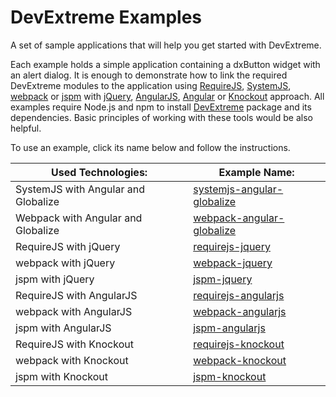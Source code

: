 # DevExtreme Examples

A set of sample applications that will help you get started with DevExtreme.

Each example holds a simple application containing a dxButton widget with an alert dialog. It is enough to demonstrate how to link the required DevExtreme modules to the application using [RequireJS](http://requirejs.org/), [SystemJS](https://github.com/systemjs/systemjs/), [webpack](http://webpack.github.io/docs/) or [jspm](http://jspm.io/) with [jQuery](http://jquery.com/), [AngularJS](https://angularjs.org/), [Angular](https://angular.io/) or [Knockout](http://knockoutjs.com/) approach. All examples require Node.js and npm to install [DevExtreme](http://js.devexpress.com/) package and its dependencies. Basic principles of working with these tools would be also helpful.

To use an example, click its name below and follow the instructions.

Used Technologies: | Example Name:
------------------ | --------------
SystemJS with Angular and Globalize | [systemjs-angular-globalize](systemjs-angular-globalize/)
Webpack with Angular and Globalize | [webpack-angular-globalize](webpack-angular-globalize/)
RequireJS with jQuery | [requirejs-jquery](requirejs-jquery/)
webpack with jQuery | [webpack-jquery](webpack-jquery/)
jspm with jQuery | [jspm-jquery](jspm-jquery/)
RequireJS with AngularJS | [requirejs-angularjs](requirejs-angularjs/)
webpack with AngularJS | [webpack-angularjs](webpack-angularjs/)
jspm with AngularJS | [jspm-angularjs](jspm-angularjs/)
RequireJS with Knockout | [requirejs-knockout](requirejs-knockout/)
webpack with Knockout | [webpack-knockout](webpack-knockout/)
jspm with Knockout | [jspm-knockout](jspm-knockout/)
